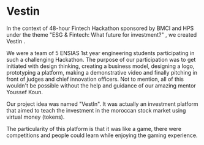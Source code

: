 # Vestin 
In the context of 48-hour Fintech Hackathon sponsored by BMCI and HPS under the theme "ESG & Fintech: What future for investment?" , we created Vestin . 

We were a team of 5 ENSIAS 1st year engineering students participating in such a challenging Hackathon. The purpose of our participation was to get initiated with design thinking, creating a business model, designing a logo, prototyping a platform, making a demonstrative video and finally pitching in front of judges and chief innovation officers. Not to mention, all of this wouldn't be possible without the help and guidance of our amazing mentor Youssef Koun. 

Our project idea was named "VestIn". It was actually an investment platform that aimed to teach the investment in the moroccan stock market using virtual money (tokens).

The particularity of this platform is that it was like a game, there were competitions and people could learn while enjoying the gaming experience.

